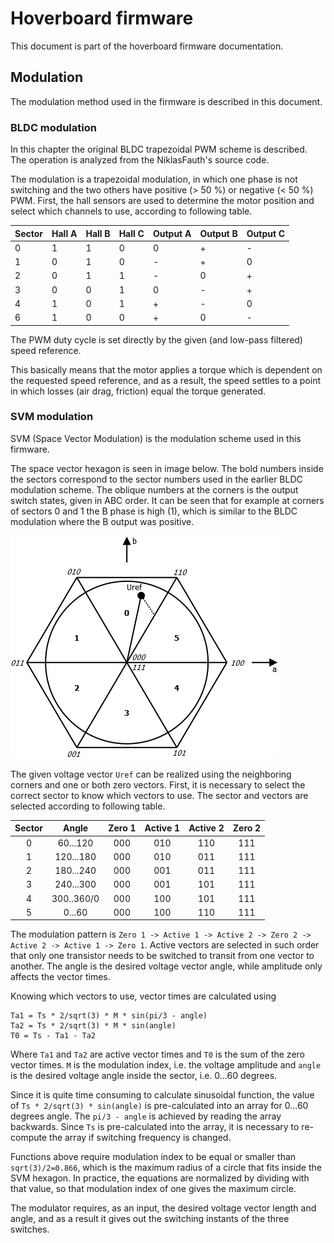 # Hoverboard firmware
This document is part of the hoverboard firmware documentation.

## Modulation
The modulation method used in the firmware is described in this document.

### BLDC modulation
In this chapter the original BLDC trapezoidal PWM scheme is described. The operation is 
analyzed from the NiklasFauth's source code.

The modulation is a trapezoidal modulation, in which one phase is not switching and 
the two others have positive (> 50 %) or negative (< 50 %) PWM. First, the hall sensors 
are used to determine the motor position and select which channels to use, according 
to following table.

| Sector | Hall A | Hall B | Hall C | Output A | Output B | Output C |
|--------|--------|--------|--------|----------|----------|----------|
| 0      | 1      | 1      | 0      | 0        | +        | -        |
| 1      | 0      | 1      | 0      | -        | +        | 0        |
| 2      | 0      | 1      | 1      | -        | 0        | +        |
| 3      | 0      | 0      | 1      | 0        | -        | +        |
| 4      | 1      | 0      | 1      | +        | -        | 0        |
| 6      | 1      | 0      | 0      | +        | 0        | -        |

The PWM duty cycle is set directly by the given (and low-pass filtered) speed reference.

This basically means that the motor applies a torque which is dependent on 
the requested speed reference, and as a result, the speed settles to a point 
in which losses (air drag, friction) equal the torque generated.

### SVM modulation
SVM (Space Vector Modulation) is the modulation scheme used in this firmware.

The space vector hexagon is seen in image below. The bold numbers inside the sectors 
correspond to the sector numbers used in the earlier BLDC modulation scheme. The oblique numbers 
at the corners is the output switch states, given in ABC order. It can be seen that for example 
at corners of sectors 0 and 1 the B phase is high (1), which is similar to the BLDC modulation where 
the B output was positive.

![SVM hexagon](svm_hexagon.png)

The given voltage vector `Uref` can be realized using the neighboring corners and one or both zero 
vectors. First, it is necessary to select the correct sector to know which vectors to use. The sector 
and vectors are selected according to following table.

| Sector |    Angle   | Zero 1 | Active 1 | Active 2 | Zero 2 |
|:------:|:----------:|:------:|:--------:|:--------:|:------:|
|    0   |  60...120  |   000  |    010   |    110   |   111  |
|    1   |  120...180 |   000  |    010   |    011   |   111  |
|    2   |  180...240 |   000  |    001   |    011   |   111  |
|    3   |  240...300 |   000  |    001   |    101   |   111  |
|    4   | 300..360/0 |   000  |    100   |    101   |   111  |
|    5   |   0...60   |   000  |    100   |    110   |   111  |

The modulation pattern is `Zero 1 -> Active 1 -> Active 2 -> Zero 2 -> Active 2 -> Active 1 -> Zero 1`. 
Active vectors are selected in such order that only one transistor needs to be switched to transit 
from one vector to another. The angle is the desired voltage vector angle, while amplitude only 
affects the vector times.

Knowing which vectors to use, vector times are calculated using
```
Ta1 = Ts * 2/sqrt(3) * M * sin(pi/3 - angle)
Ta2 = Ts * 2/sqrt(3) * M * sin(angle)
T0 = Ts - Ta1 - Ta2
```
Where `Ta1` and `Ta2` are active vector times and `T0` is the sum of the zero vector times. `M` is 
the modulation index, i.e. the voltage amplitude and `angle` is the desired voltage angle inside the 
sector, i.e. 0...60 degrees.

Since it is quite time consuming to calculate sinusoidal function, the value of `Ts * 2/sqrt(3) * sin(angle)` is 
pre-calculated into an array for 0...60 degrees angle. The `pi/3 - angle` is achieved by reading the 
array backwards. Since `Ts` is pre-calculated into the array, it is necessary to re-compute the array 
if switching frequency is changed.

Functions above require modulation index to be equal or smaller than `sqrt(3)/2=0.866`, which is the 
maximum radius of a circle that fits inside the SVM hexagon. In practice, the equations are normalized 
by dividing with that value, so that modulation index of one gives the maximum circle.

The modulator requires, as an input, the desired voltage vector length and angle, and as a result it 
gives out the switching instants of the three switches.
